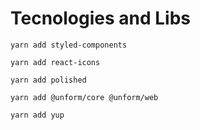 # Tecnologies and Libs

```yarn add styled-components```

```yarn add react-icons```

```yarn add polished```

```yarn add @unform/core @unform/web```

```yarn add yup```

